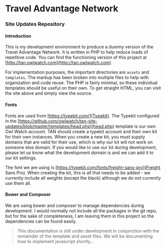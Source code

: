 # Travel Advantage Network
### Site Updates Repository

#### Introduction

This is my development environment to produce a dummy version of the
Travel Advantage Network. It is written in PHP to help reduce loads
of repetitive code. You can find the functioning version of this project
at [http://tan.owlwatch.com](http://tan.owlwatch.com)

For implementation purposes, the important directories are `assets` and `templates`.
The markup has been broken into multiple files to help with organization
and code reuse. The PHP is fairly minimal, so these individual templates
should be useful on their own. To get straight HTML, you can visit the
site above and simply view the source.

#### Fonts

Fonts are used from [https://typekit.com/](Typekit). The Typekit configured in the
[https://github.com/owlwatch/tan-site-updates/blob/master/templates/head.php](head.php)
template is our own Owl Watch account. TAN should create a typekit account and
their own kit for their own instances. When you create a new kit, you must supply
domains that are valid for their use, which is why our kit will not work on someone
else domain. If you would like to use our kit during development, please let us
know what the development domain is and we can add it to our kit settings.

The font we are using is [https://typekit.com/fonts/freight-sans-pro](Freight Sans Pro).
When creating the kit, this is all that needs to be added - we currently include all weights
(except the black) although we do not currently use them all.

#### Bower and Composer

We are using bower and composer to manage dependencies during development. I would normally not
include all the packages in the git repo, but for the sake of completeness, I am
leaving them in this project so the dependencies can be found easily.

> This documentation is still under development in conjunction with the remainder
> of the template and asset files. We will be documenting how to implement javascript
> shortly...